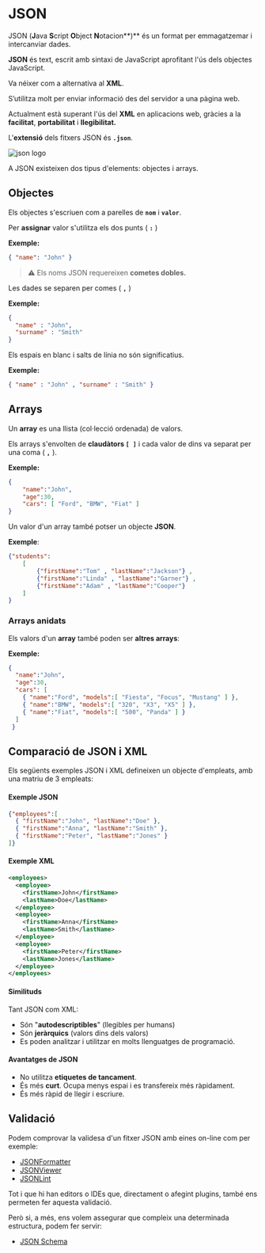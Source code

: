 # JSON

JSON \(**J**ava **S**cript **O**bject **N**otacion**\)** és un format per emmagatzemar i intercanviar dades.

**JSON** és text, escrit amb sintaxi de JavaScript aprofitant l'ús dels objectes JavaScript.

Va néixer com a alternativa al **XML**.

S’utilitza molt per enviar informació des del servidor a una pàgina web.

Actualment està superant l'ús del **XML** en aplicacions web, gràcies a la **facilitat**, **portabilitat** i **llegibilitat.**

 L'**extensió** dels fitxers JSON és **`.json`**.

![json logo](https://i0.wp.com/dbaontap.com/wp-content/uploads/2015/11/json-logo.png?resize=300%2C143&ssl=1)

A JSON existeixen dos tipus d'elements: objectes i arrays.

## **Objectes**

Els objectes s'escriuen com a parelles de **`nom`** i **`valor`**.

Per **assignar** valor s'utilitza els dos punts \( **`:`** \)

**Exemple:**

```json
{ "name": "John" } 
```

> ⚠️ Els noms JSON requereixen **cometes dobles.**

Les dades se separen per comes \( **`,`** \)

**Exemple:**

```json
{
  "name" : "John",
  "surname" : "Smith"
} 
```

Els espais en blanc i salts de línia no són significatius.

**Exemple:**

```json
{ "name" : "John" , "surname" : "Smith" } 
```

## Arrays

Un **array** es una llista (col·lecció ordenada) de valors.

Els arrays s'envolten de **claudàtors `[ ]`** i cada valor de dins va separat per una coma \( **`,`** \).

**Exemple:**

```json
{
    "name":"John",
    "age":30,
    "cars": [ "Ford", "BMW", "Fiat" ]
}
```

Un valor d'un array també potser un objecte **JSON**.

**Exemple**:

```json
{"students": 
    [
        {"firstName":"Tom" , "lastName":"Jackson"} ,
        {"firstName":"Linda" , "lastName":"Garner"} ,
        {"firstName":"Adam" , "lastName":"Cooper"}
    ]
}
```

### Arrays anidats

Els valors d'un **array** també poden ser **altres arrays**:

**Exemple:**

```json
{
  "name":"John",
  "age":30,
  "cars": [
    { "name":"Ford", "models":[ "Fiesta", "Focus", "Mustang" ] },
    { "name":"BMW", "models":[ "320", "X3", "X5" ] },
    { "name":"Fiat", "models":[ "500", "Panda" ] }
  ]
 }
```

## Comparació de JSON i XML

Els següents exemples JSON i XML defineixen un objecte d'empleats, amb una matriu de 3 empleats:

#### Exemple JSON 

```json
{"employees":[
  { "firstName":"John", "lastName":"Doe" },
  { "firstName":"Anna", "lastName":"Smith" },
  { "firstName":"Peter", "lastName":"Jones" }
]}
```

#### Exemple XML

```xml
<employees>
  <employee>
    <firstName>John</firstName>
    <lastName>Doe</lastName>
  </employee>
  <employee>
    <firstName>Anna</firstName>
    <lastName>Smith</lastName>
  </employee>
  <employee>
    <firstName>Peter</firstName>
    <lastName>Jones</lastName>
  </employee>
</employees>
```

#### Similituds

Tant JSON com XML:

* Són "**autodescriptibles**" \(llegibles per humans\)
* Són **jeràrquics** \(valors dins dels valors\)
* Es poden analitzar i utilitzar en molts llenguatges de programació.

#### Avantatges de JSON

* No utilitza **etiquetes de tancament**.
* És més **curt**. Ocupa menys espai i es transfereix més ràpidament.
* És més ràpid de llegir i escriure.

## Validació

Podem comprovar la validesa d'un fitxer JSON amb eines on-line com per exemple:

* [JSONFormatter](https://jsonformatter.curiousconcept.com/)
* [JSONViewer](http://jsonviewer.stack.hu/)
* [JSONLint](https://jsonlint.com/)

Tot i que hi han editors o IDEs que, directament o afegint plugins, també ens permeten fer aquesta validació.

Però si, a més, ens volem assegurar que compleix una determinada estructura, podem fer servir:
* [JSON Schema](https://json-schema.org/)